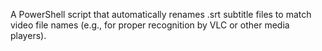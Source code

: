 A PowerShell script that automatically renames .srt subtitle files to match video file names (e.g., for proper recognition by VLC or other media players).

